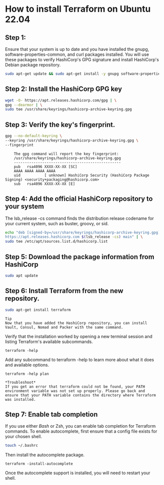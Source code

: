 # How to install Terraform on Ubuntu 22.04

## Step 1:

Ensure that your system is up to date and you have installed the gnupg, software-properties-common, and curl packages installed. You will use these packages to verify HashiCorp's GPG signature and install HashiCorp's Debian package repository.
```bash
sudo apt-get update && sudo apt-get install -y gnupg software-properties-common
```

## Step 2: Install the HashiCorp GPG key
```bash
wget -O- https://apt.releases.hashicorp.com/gpg | \
gpg --dearmor | \
sudo tee /usr/share/keyrings/hashicorp-archive-keyring.gpg
```

## Step 3: Verify the key's fingerprint.
```bash
gpg --no-default-keyring \
--keyring /usr/share/keyrings/hashicorp-archive-keyring.gpg \
--fingerprint
```

        The gpg command will report the key fingerprint:
        /usr/share/keyrings/hashicorp-archive-keyring.gpg
        -------------------------------------------------
        pub   rsa4096 XXXX-XX-XX [SC]
        AAAA AAAA AAAA AAAA
        uid           [ unknown] HashiCorp Security (HashiCorp Package Signing) <security+packaging@hashicorp.com>
        sub   rsa4096 XXXX-XX-XX [E]


## Step 4: Add the official HashiCorp repository to your system 

The lsb_release -cs command finds the distribution release codename for your current system, such as buster, groovy, or sid.
```bash
echo "deb [signed-by=/usr/share/keyrings/hashicorp-archive-keyring.gpg] \
https://apt.releases.hashicorp.com $(lsb_release -cs) main" | \
sudo tee /etc/apt/sources.list.d/hashicorp.list
```


## Step 5: Download the package information from HashiCorp
```bash
sudo apt update
```


## Step 6: Install Terraform from the new repository.
```bash
sudo apt-get install terraform
```

```
Tip
Now that you have added the HashiCorp repository, you can install Vault, Consul, Nomad and Packer with the same command.
```

Verify that the installation worked by opening a new terminal session and listing Terraform's available subcommands.

```hcl
terraform -help
```

Add any subcommand to terraform -help to learn more about what it does and available options.
```hcl
terraform -help plan
```


```
*Troubleshoot*
If you get an error that terraform could not be found, your PATH environment variable was not set up properly. Please go back and ensure that your PATH variable contains the directory where Terraform was installed.
```

## Step 7: Enable tab completion
If you use either *Bash* or Zsh, you can enable tab completion for Terraform commands. To enable autocomplete, first ensure that a config file exists for your chosen shell.
```bash
touch ~/.bashrc
```
Then install the autocomplete package.
```hcl
terraform -install-autocomplete
```
Once the autocomplete support is installed, you will need to restart your shell.



